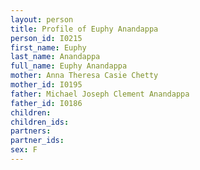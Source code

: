 ```yaml
---
layout: person
title: Profile of Euphy Anandappa
person_id: I0215
first_name: Euphy
last_name: Anandappa
full_name: Euphy Anandappa
mother: Anna Theresa Casie Chetty
mother_id: I0195
father: Michael Joseph Clement Anandappa
father_id: I0186
children:
children_ids:
partners:
partner_ids:
sex: F
---
```


